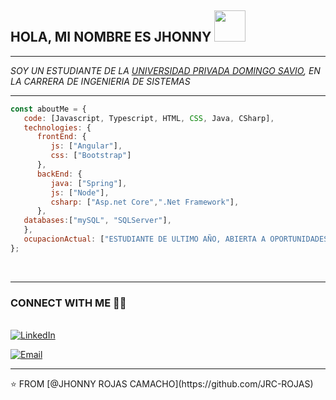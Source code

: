 
<h2> HOLA, MI NOMBRE ES JHONNY <img src="https://media.giphy.com/media/fYSnHlufseco8Fh93Z/giphy.gif" width="50"></h2>

<hr>

<p>
   <em>
      SOY UN ESTUDIANTE DE LA <a href="https://www.upds.edu.bo/">UNIVERSIDAD PRIVADA DOMINGO SAVIO</a>, EN LA CARRERA DE INGENIERIA DE SISTEMAS
   </em>
</p>

<hr>

```javascript
const aboutMe = {
   code: [Javascript, Typescript, HTML, CSS, Java, CSharp],
   technologies: {
      frontEnd: {
         js: ["Angular"],
         css: ["Bootstrap"]
      },
      backEnd: {
         java: ["Spring"],
         js: ["Node"],
         csharp: ["Asp.net Core",".Net Framework"],
      },
   databases:["mySQL", "SQLServer"],
   },
   ocupacionActual: ["ESTUDIANTE DE ULTIMO AÑO, ABIERTA A OPORTUNIDADES LABORALES"],
};
```
</br>

<hr>

<h3> CONNECT WITH ME  🤝🏻</h3>
<br>
<a href="https://www.linkedin.com/in/jhonny-rojas-camacho-6342b0195/"><img alt="LinkedIn" src="https://img.shields.io/badge/LinkedIn-Jhonny%20Rojas-blue"></a>

<a href="mailto:rojascjhonny@gmail.com"><img alt="Email" src="https://img.shields.io/badge/Email-rojascjhonny%40gmail.com-red"></a>
<hr>
⭐️ FROM [@JHONNY ROJAS CAMACHO](https://github.com/JRC-ROJAS)

